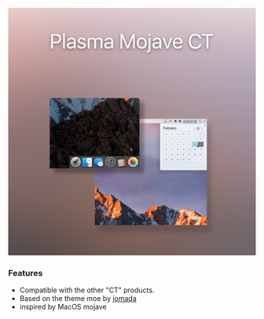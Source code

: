 
![MojaveCT](https://github.com/zayronxio/Plasma-MojaveCT/blob/master/preview/rect888.png?raw=true)
### Features
- Compatible with the other "CT" products.
- Based on the theme moe by [jomada](https://www.opendesktop.org/u/jomada/)
- inspired by MacOS mojave




